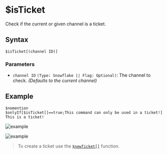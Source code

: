 # $isTicket
Check if the current or given channel is a ticket.

## Syntax
```
$isTicket[(channel ID)]
```
### Parameters
- `channel ID` `(Type: Snowflake || Flag: Optional)`: The channel to check. _(Defaults to the current channel)_

## Example
```
$nomention
$onlyIf[$isTicket[]==true;This command can only be used in a ticket!]
This is a ticket!
```
![example](https://user-images.githubusercontent.com/113303649/212466758-7a11f906-f356-438d-8f64-0977c28b5a3c.png)

![example](https://user-images.githubusercontent.com/113303649/212466712-3e8d1768-af20-4ea3-9402-8668ae8d9ccc.png)
> To create a ticket use the [`$newTicket[]`](./newTicket.md) function.
